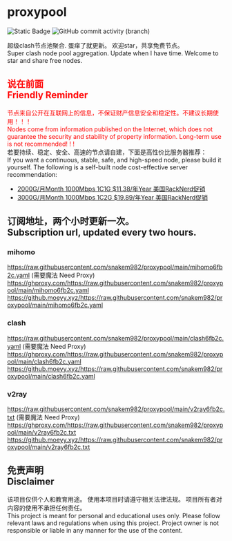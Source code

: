 # proxypool

![Static Badge](https://img.shields.io/badge/ss|ssr|vmess|vless|trojan-free-orange)
![GitHub commit activity (branch)](https://img.shields.io/github/commit-activity/w/snakem982/proxypool?color=DC52FC)


超级clash节点池聚合.
蛋痒了就更新。
欢迎star，共享免费节点。
<br/>
Super clash node pool aggregation.
Update when I have time.
Welcome to star and share free nodes.

## <font color="red">说在前面<br/>Friendly Reminder</font>
<font color="red">节点来自公开在互联网上的信息，不保证财产信息安全和稳定性。不建议长期使用！！！<br/>
Nodes come from information published on the Internet,
which does not guarantee the security and stability of property information.
Long-term use is not recommended! ! !</font><br/>
若要持续、稳定、安全、高速的节点请自建，下面是高性价比服务器推荐：<br/>
If you want a continuous, stable, safe, and high-speed node, please build it yourself.
The following is a self-built node cost-effective server recommendation:
- [2000G/月Month 1000Mbps 1C1G $11.38/年Year 美国RackNerd促销](https://my.racknerd.com/aff.php?aff=8613 "美国RackNerd")
- [3000G/月Month 1000Mbps 1C2G $19.89/年Year 美国RackNerd促销](https://my.racknerd.com/aff.php?aff=8613 "美国RackNerd")

## 订阅地址，两个小时更新一次。<br/>Subscription url, updated every two hours.
### mihomo
https://raw.githubusercontent.com/snakem982/proxypool/main/mihomo6fb2c.yaml  (需要魔法 Need Proxy)
https://ghproxy.com/https://raw.githubusercontent.com/snakem982/proxypool/main/mihomo6fb2c.yaml
https://github.moeyy.xyz/https://raw.githubusercontent.com/snakem982/proxypool/main/mihomo6fb2c.yaml
### clash
https://raw.githubusercontent.com/snakem982/proxypool/main/clash6fb2c.yaml  (需要魔法 Need Proxy)
https://ghproxy.com/https://raw.githubusercontent.com/snakem982/proxypool/main/clash6fb2c.yaml
https://github.moeyy.xyz/https://raw.githubusercontent.com/snakem982/proxypool/main/clash6fb2c.yaml
### v2ray
https://raw.githubusercontent.com/snakem982/proxypool/main/v2ray6fb2c.txt  (需要魔法 Need Proxy)
https://ghproxy.com/https://raw.githubusercontent.com/snakem982/proxypool/main/v2ray6fb2c.txt
https://github.moeyy.xyz/https://raw.githubusercontent.com/snakem982/proxypool/main/v2ray6fb2c.txt


## 免责声明 <br/>Disclaimer
该项目仅供个人和教育用途。
使用本项目时请遵守相关法律法规。
项目所有者对内容的使用不承担任何责任。
<br/>
This project is meant for personal and educational uses only.
Please follow relevant laws and regulations when using this project.
Project owner is not responsible or liable in any manner for the use of the content.
